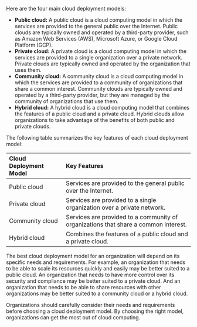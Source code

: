Here are the four main cloud deployment models:

- **Public cloud:** A public cloud is a cloud computing model in which the services are provided to the general public over the Internet. Public clouds are typically owned and operated by a third-party provider, such as Amazon Web Services (AWS), Microsoft Azure, or Google Cloud Platform (GCP).
- **Private cloud:** A private cloud is a cloud computing model in which the services are provided to a single organization over a private network. Private clouds are typically owned and operated by the organization that uses them.
- **Community cloud:** A community cloud is a cloud computing model in which the services are provided to a community of organizations that share a common interest. Community clouds are typically owned and operated by a third-party provider, but they are managed by the community of organizations that use them.
- **Hybrid cloud:** A hybrid cloud is a cloud computing model that combines the features of a public cloud and a private cloud. Hybrid clouds allow organizations to take advantage of the benefits of both public and private clouds.

The following table summarizes the key features of each cloud deployment model:

| Cloud Deployment Model | Key Features                                                 |
| :--------------------- | :----------------------------------------------------------- |
| Public cloud           | Services are provided to the general public over the Internet. |
| Private cloud          | Services are provided to a single organization over a private network. |
| Community cloud        | Services are provided to a community of organizations that share a common interest. |
| Hybrid cloud           | Combines the features of a public cloud and a private cloud. |

The best cloud deployment model for an organization will depend on its specific needs and requirements. For example, an organization that needs to be able to scale its resources quickly and easily may be better suited to a public cloud. An organization that needs to have more control over its security and compliance may be better suited to a private cloud. And an organization that needs to be able to share resources with other organizations may be better suited to a community cloud or a hybrid cloud.

Organizations should carefully consider their needs and requirements before choosing a cloud deployment model. By choosing the right model, organizations can get the most out of cloud computing.